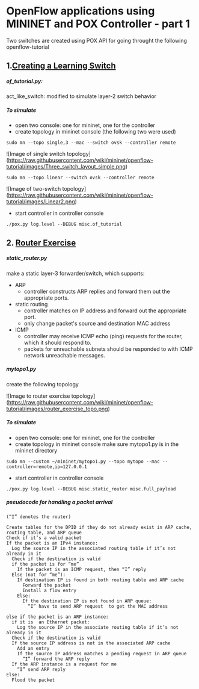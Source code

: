 # OpenFlow applications using MININET and POX Controller - part 1

Two switches are created using POX API for going throught the following openflow-tutorial 

## 1.[Creating a Learning Switch](https://github.com/mininet/openflow-tutorial/wiki/Create-a-Learning-Switch)

##### of_tutorial.py:
act_like_switch: modified to simulate layer-2 switch behavior

##### To simulate
- open two console: one for mininet, one for the controller
- create topology in mininet console (the following two were used)
```
sudo mn --topo single,3 --mac --switch ovsk --controller remote
```
![Image of single switch topology]
(https://raw.githubusercontent.com/wiki/mininet/openflow-tutorial/images/Three_switch_layout_simple.png)
```
sudo mn --topo linear --switch ovsk --controller remote
```
![Image of two-switch topology]
(https://raw.githubusercontent.com/wiki/mininet/openflow-tutorial/images/Linear2.png)
- start controller in controller console
```
./pox.py log.level --DEBUG misc.of_tutorial 
```

## 2. [Router Exercise](https://github.com/mininet/openflow-tutorial/wiki/Router-Exercise)

##### static_router.py
make a static layer-3 forwarder/switch, which supports:
- ARP
  - controller constructs ARP replies and forward them out the appropriate ports.
- static routing
  - controller matches on IP address and forward out the appropriate port.
  - only change packet's source and destination MAC address
- ICMP
  - controller may receive ICMP echo (ping) requests for the router, which it should respond to.
  - packets for unreachable subnets should be responded to with ICMP network unreachable messages.

##### mytopo1.py
create the following topology

![Image to router exercise topology]
(https://raw.githubusercontent.com/wiki/mininet/openflow-tutorial/images/router_exercise_topo.png)

##### To simulate
- open two console: one for mininet, one for the controller
- create topology in mininet console
make sure mytopo1.py is in the mininet directory
```
sudo mn --custom ~/mininet/mytopo1.py --topo mytopo --mac --controller=remote,ip=127.0.0.1
```
- start controller in controller console
```
./pox.py log.level --DEBUG misc.static_router misc.full_payload
```

##### pseudocode for handling a packet arrival
```
(“I” denotes the router)

Create tables for the DPID if they do not already exist in ARP cache, routing table, and ARP queue
Check if it’s a valid packet
If the packet is an IPv4 instance:
  Log the source IP in the associated routing table if it’s not already in it
  Check if the destination is valid
  if the packet is for “me”
    If the packet is an ICMP request, then “I” reply
  Else (not for “me”):
    If destination IP is found in both routing table and ARP cache
      Forward the packet
      Install a flow entry
    Else: 
      If the destination IP is not found in ARP queue:
        “I” have to send ARP request  to get the MAC address

else if the packet is an ARP instance:
  if it is  an Ethernet packet:
    Log the source IP in the associate routing table if it’s not already in it
  Check if the destination is valid
  If the source IP address is not in the associated ARP cache
    Add an entry
    If the source IP address matches a pending request in ARP queue
      “I” forward the ARP reply
  If the ARP instance is a request for me
    “I” send ARP reply
Else:
  Flood the packet
```




